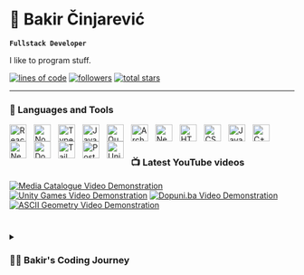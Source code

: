 # 💎 Bakir Činjarević

**`Fullstack Developer`**

I like to program stuff.

   <p align="left">
      <a href="#">
         <img alt="lines of code" title="Total Lines of Code" src="https://img.shields.io/badge/Lines%20of%20Code-38777-ff5733?style=for-the-badge&logo=code&logoColor=white&labelColor=cc3300"/></a>
      <a href="https://github.com/ForrestKnight?tab=followers">
         <img alt="followers" title="Follow me on Github" src="https://custom-icon-badges.demolab.com/github/followers/bakir004?color=236ad3&labelColor=1155ba&style=for-the-badge&logo=person-add&label=Follow&logoColor=white"/></a>
      <a href="https://github.com/bakir004?tab=repositories&sort=stargazers">
         <img alt="total stars" title="Total stars on GitHub" src="https://custom-icon-badges.demolab.com/github/stars/bakir004?color=55960c&style=for-the-badge&labelColor=488207&logo=star"/></a>
   </p>

---

### 🧰 Languages and Tools

<img align="left" alt="React" width="30px" style="padding-right:10px;" src="https://cdn.jsdelivr.net/gh/devicons/devicon/icons/react/react-original.svg" />
<img align="left" alt="NodeJS" width="30px" style="padding-right:10px;" src="https://cdn.jsdelivr.net/gh/devicons/devicon/icons/nodejs/nodejs-original.svg" />
<img align="left" alt="TypeScript" width="30px" style="padding-right:10px;" src="https://cdn.jsdelivr.net/gh/devicons/devicon/icons/typescript/typescript-plain.svg" />
<img align="left" alt="Java" width="30px" style="padding-right:10px;" src="https://cdn.jsdelivr.net/gh/devicons/devicon/icons/java/java-original.svg"/>
<img align="left" alt="Quarkus" width="30px" style="padding-right:10px;"  src="https://cdn.jsdelivr.net/gh/devicons/devicon@latest/icons/quarkus/quarkus-original.svg" />
<img align="left" alt="ArchLinux" width="30px" style="padding-right:10px;"  src="https://cdn.jsdelivr.net/gh/devicons/devicon@latest/icons/archlinux/archlinux-original.svg" />
<img align="left" alt="Neovim" width="30px" style="padding-right:10px;"  src="https://cdn.jsdelivr.net/gh/devicons/devicon@latest/icons/neovim/neovim-original.svg" />
<img align="left" alt="HTML" width="30px" style="padding-right:10px;" src="https://cdn.jsdelivr.net/gh/devicons/devicon/icons/html5/html5-plain.svg" />
<img align="left" alt="CSS" width="30px" style="padding-right:10px;" src="https://cdn.jsdelivr.net/gh/devicons/devicon/icons/css3/css3-plain.svg" />
<img align="left" alt="JavaScript" width="30px" style="padding-right:10px;" src="https://cdn.jsdelivr.net/gh/devicons/devicon/icons/javascript/javascript-plain.svg" />
<img align="left" alt="C++" width="30px" style="padding-right:10px;" src="https://cdn.jsdelivr.net/gh/devicons/devicon@latest/icons/cplusplus/cplusplus-original.svg" />
<img align="left" alt="NextJS" width="30px" style="padding-right:10px;"  src="https://cdn.jsdelivr.net/gh/devicons/devicon@latest/icons/nextjs/nextjs-original.svg" />
<img align="left" alt="Docker" width="30px" style="padding-right:10px;"  src="https://cdn.jsdelivr.net/gh/devicons/devicon@latest/icons/docker/docker-original.svg" />
<img align="left" alt="TailwindCSS" width="30px" style="padding-right:10px;"  src="https://cdn.jsdelivr.net/gh/devicons/devicon@latest/icons/tailwindcss/tailwindcss-original.svg" />
<img align="left" alt="PostgreSQL" width="30px" style="padding-right:10px;"  src="https://cdn.jsdelivr.net/gh/devicons/devicon@latest/icons/postgresql/postgresql-original.svg" />
<img align="left" alt="Unity" width="30px" style="padding-right:10px;"  src="https://cdn.jsdelivr.net/gh/devicons/devicon@latest/icons/unity/unity-original.svg" />
<br />

#

### 📺 Latest YouTube videos

<!-- BEGIN YOUTUBE-CARDS -->
[![Media Catalogue Video Demonstration](https://ytcards.demolab.com/?id=lpbyvd9OLG4&title=Media+Catalogue+Video+Demonstration&lang=en&timestamp=1696087066&background_color=%230d1117&title_color=%23ffffff&stats_color=%23dedede&max_title_lines=1&width=250&border_radius=5 "Media Catalogue Video Demonstration")](https://www.youtube.com/watch?v=lpbyvd9OLG4)
[![Unity Games Video Demonstration](https://ytcards.demolab.com/?id=iS8fNIIry0g&title=Unity+Games+Video+Demonstration&lang=en&timestamp=1696082829&background_color=%230d1117&title_color=%23ffffff&stats_color=%23dedede&max_title_lines=1&width=250&border_radius=5 "Unity Games Video Demonstration")](https://www.youtube.com/watch?v=iS8fNIIry0g)
[![Dopuni.ba Video Demonstration](https://ytcards.demolab.com/?id=9yNA-BPxNco&title=Dopuni.ba+Video+Demonstration&lang=en&timestamp=1696082827&background_color=%230d1117&title_color=%23ffffff&stats_color=%23dedede&max_title_lines=1&width=250&border_radius=5 "Dopuni.ba Video Demonstration")](https://www.youtube.com/watch?v=9yNA-BPxNco)
[![ASCII Geometry Video Demonstration](https://ytcards.demolab.com/?id=I_y7xL1Xs5o&title=ASCII+Geometry+Video+Demonstration&lang=en&timestamp=1696082825&background_color=%230d1117&title_color=%23ffffff&stats_color=%23dedede&max_title_lines=1&width=250&border_radius=5 "ASCII Geometry Video Demonstration")](https://www.youtube.com/watch?v=I_y7xL1Xs5o)
<!-- END YOUTUBE-CARDS -->

<!-- ![GitHub Streak](https://streak-stats.demolab.com?user=ForrestKnight&theme=gruvbox&border_radius=4.5) -->

#
<details>
 <summary><h3>👨‍💻 Bakir's Coding Journey</h3></summary>
   I started my coding journey in primary school in 2018, when I was chosen to participate in a QBasic and C++ school programming competition. After winning 3rd place, I convinced our teachers to switch to the superior C++ language, where I saw the syntax was much clearer - I won 2nd place. I continued competing in C++ competitions throughout high school, and even making it to nationals, where I won 17th and 13th place in the years 2021. and 2022., respectively. In the meantime, I finished Colt Steele's course on web development, where I learned HTML, CSS, JS, JQuery, EJS, NodeJS, Express, MongoDB, Mongoose etc. It was a great quickstart for further studying. 
<br/>
Sequentially, I started playing around in Unity - probably the most fun period of my programming career. I can't count the number of hilarious bugs in my games that happened in development. For example, when making a Super Mario bros. clone, I tried to make Mario break a block after hitting it from below. After having touched the block, Mario and the block just started both floating upwards, which was comical. Since these projects are very old, I successfully recovered and pushed the code from them, since that is (what I suppose) people usually look for in GitHub profiles.
<br/>
After making small projects using the technologies I've learned, I learned of this frontend technology called React, and immediately liked it. Then, a tutorial about websockets (precisely, Socket.io) showed up on my feed, so I decided to check it out. That birthed the second project on my GitHub, a multiplayer word game called Dopuni.ba.
<br/>
During this period, my math entrance exam for the Faculty of Electrical Engineering in Sarajevo was held on July 4th. After passing it with a perfect score, I decided to put my math skills to the test by trying to recreate the rotating ASCII donut, the third project on my GitHub. It was a challenge, but I quickly understood that it was quite feasable. The performance of my solution was slow, but it was working. After that, I checked out the original code and saw that I was 90% correct, I just needed optimization tricks, such as not using container structures where they weren't necessary, and precalculating some hard to process values such as sines and cosines of angles that change every 1/60th of a second.
<br/>
I had the confidence to tackle the final boss at the time, which is to create a fullstack application with requirements of programming companies in Bosnia and Herzegovina. This is the fourth project, Media Catalogue, whose code is not available on my GitHub for specific reasons, but the demo video is. There I learned more about React, Java, Quarkus, PostgresQL, relational databases, performance techniques, architectures and design patterns and much more, which put me in a neat spot in terms of my skills - a junior programmer. But I knew this is not a stopping point. I needed to keep learning.
<br/>
In the beginning of 2024., I gave Neovim a shot, and found my workflow got much, much faster. In the summer of 2024. I took an interest in Linux-based operating systems, and installed Arch on my laptop. With Linux knowledge, cloud technologies became much more feasable. I learned Docker, containerized apps and databases, and hosted them on DigitalOcean, Cloudflare and Hetzner with my own domain. I had only touched AI, just by using it from HuggingFace and considering it a blackbox. With this knowledge, I'm confident I can make it a service for a web app by hosting a Flask server on the cloud. 
<br/>
Currently, I'm studying at the Faculty of Electrical Engineering in Sarajevo, and using my skills to develop unofficial apps that can help the student/faculty experience.
   
